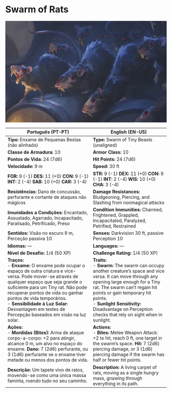 # Swarm of Rats

![Swarm of Rats](swarm_of_rats.jpeg)

| **Português (PT-PT)**                                                                                                                                                                                                                                                                                                                                             | **English (EN-US)**                                                                                                                                                                                                                                                                                                          |
| ----------------------------------------------------------------------------------------------------------------------------------------------------------------------------------------------------------------------------------------------------------------------------------------------------------------------------------------------------------------- | ---------------------------------------------------------------------------------------------------------------------------------------------------------------------------------------------------------------------------------------------------------------------------------------------------------------------------- |
| **Tipo:** Enxame de Pequenas Bestas (não alinhado)                                                                                                                                                                                                                                                                                                                | **Type:** Swarm of Tiny Beasts (unaligned)                                                                                                                                                                                                                                                                                   |
| **Classe de Armadura:** 10                                                                                                                                                                                                                                                                                                                                        | **Armor Class:** 10                                                                                                                                                                                                                                                                                                          |
| **Pontos de Vida:** 24 (7d6)                                                                                                                                                                                                                                                                                                                                      | **Hit Points:** 24 (7d6)                                                                                                                                                                                                                                                                                                     |
| **Velocidade:** 9 m                                                                                                                                                                                                                                                                                                                                               | **Speed:** 30 ft                                                                                                                                                                                                                                                                                                             |
| **FOR:** 9 (-1) **DES:** 11 (+0) **CON:** 9 (-1) **INT:** 2 (-4) **SAB:** 10 (+0) **CAR:** 3 (-4)                                                                                                                                                                                                                                                                 | **STR:** 9 (-1) **DEX:** 11 (+0) **CON:** 9 (-1) **INT:** 2 (-4) **WIS:** 10 (+0) **CHA:** 3 (-4)                                                                                                                                                                                                                            |
| **Resistências:** Dano de concussão, perfurante e cortante de ataques não mágicos                                                                                                                                                                                                                                                                                 | **Damage Resistances:** Bludgeoning, Piercing, and Slashing from nonmagical attacks                                                                                                                                                                                                                                          |
| **Imunidades a Condições:** Encantado, Assustado, Agarrado, Incapacitado, Paralisado, Petrificado, Preso                                                                                                                                                                                                                                                          | **Condition Immunities:** Charmed, Frightened, Grappled, Incapacitated, Paralyzed, Petrified, Restrained                                                                                                                                                                                                                     |
| **Sentidos:** Visão no escuro 9 m, Perceção passiva 10                                                                                                                                                                                                                                                                                                            | **Senses:** Darkvision 30 ft, passive Perception 10                                                                                                                                                                                                                                                                          |
| **Idiomas:** —                                                                                                                                                                                                                                                                                                                                                    | **Languages:** —                                                                                                                                                                                                                                                                                                             |
| **Nível de Desafio:** 1/4 (50 XP)                                                                                                                                                                                                                                                                                                                                 | **Challenge Rating:** 1/4 (50 XP)                                                                                                                                                                                                                                                                                            |
| **Traços:**<br>- **Enxame:** O enxame pode ocupar o espaço de outra criatura e vice-versa. Pode mover-se através de qualquer espaço que seja grande o suficiente para um Tiny rat. Não pode recuperar pontos de vida ou ganhar pontos de vida temporários.<br>- **Sensibilidade à Luz Solar:** Desvantagem em testes de Percepção baseados em visão na luz solar. | **Traits:**<br>- **Swarm:** The swarm can occupy another creature’s space and vice versa. It can move through any opening large enough for a Tiny rat. The swarm can’t regain hit points or gain temporary hit points.<br>- **Sunlight Sensitivity:** Disadvantage on Perception checks that rely on sight when in sunlight. |
| **Ações:**<br>- **Mordidas (Bites):** Arma de ataque corpo-a-corpo: +2 para atingir, alcance 0 m, um alvo no espaço do enxame. **Dano:** 7 (2d6) perfurante, ou 3 (1d6) perfurante se o enxame tiver metade ou menos dos pontos de vida.                                                                                                                          | **Actions:**<br>- **Bites:** Melee Weapon Attack: +2 to hit, reach 0 ft, one target in the swarm’s space. **Hit:** 7 (2d6) piercing damage, or 3 (1d6) piercing damage if the swarm has half or fewer hit points.                                                                                                            |
| **Descrição:** Um tapete vivo de ratos, movendo-se como uma única massa faminta, roendo tudo no seu caminho.                                                                                                                                                                                                                                                      | **Description:** A living carpet of rats, moving as a single hungry mass, gnawing through everything in its path.                                                                                                                                                                                                            |


